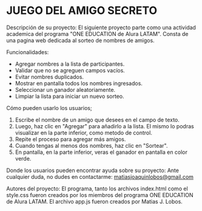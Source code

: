 <h1>JUEGO DEL AMIGO SECRETO</h1>

Descripción de su proyecto:
El siguiente proyecto parte como una actividad academica del programa "ONE EDUCATION de Alura LATAM". Consta de una pagina web dedicada al sorteo de nombres de amigos.

Funcionalidades:
- Agregar nombres a la lista de participantes.
- Validar que no se agreguen campos vacíos.
- Evitar nombres duplicados.
- Mostrar en pantalla todos los nombres ingresados.
- Seleccionar un ganador aleatoriamente.
- Limpiar la lista para iniciar un nuevo sorteo.

Cómo pueden usarlo los usuarios;
1. Escribe el nombre de un amigo que desees en el campo de texto.
2. Luego, haz clic en "Agregar" para añadirlo a la lista. El mismo lo podras visualizar en la parte inferior, como metodo de control.
3. Repite el proceso para agregar más amigos.
4. Cuando tengas al menos dos nombres, haz clic en "Sortear".
5. En pantalla, en la parte inferior, veras el ganador en pantalla en color verde.

Donde los usuarios pueden encontrar ayuda sobre su proyecto:
Ante cualquier duda, no dudes en contactarme: matiasjoaquinlobos@gmail.com

Autores del proyecto:
El programa, tanto los archivos index.html como el style.css fueron creados por los miembros del programa ONE EDUCATION de Alura LATAM. El archivo app.js fueron creados por Matias J. Lobos.
